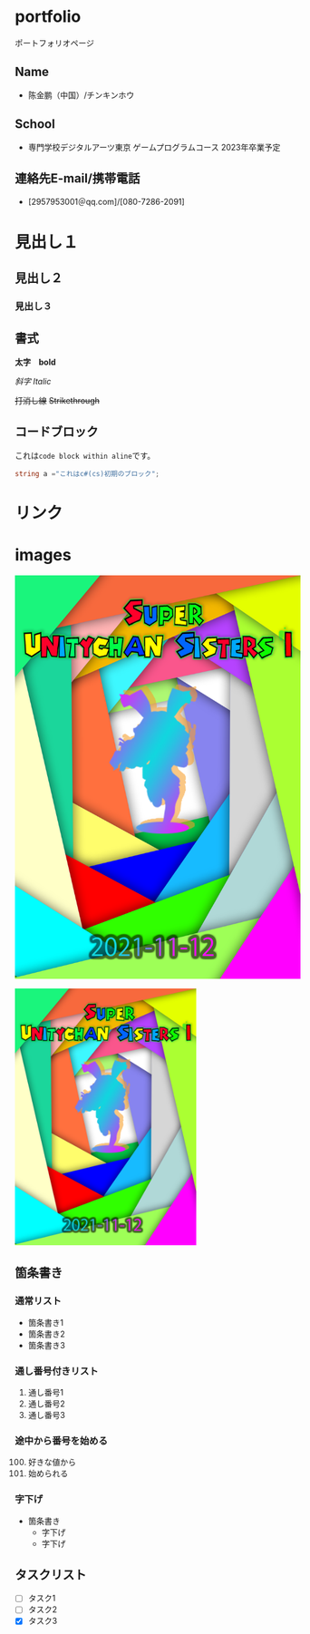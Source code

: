 # portfolio
ポートフォリオページ
## Name
- 陈金鹏（中国）/チンキンホウ
## School
- 専門学校デジタルアーツ東京 ゲームプログラムコース 2023年卒業予定
## 連絡先E-mail/携帯電話
- [2957953001＠qq.com]/[080-7286-2091]

# 見出し１

## 見出し２

### 見出し３

## 書式
**太字**　**bold**

*斜字* *Italic*

~~打消し線~~ ~~Strikethrough~~

## コードブロック
これは`code block within aline`です。

```cs
string a ="これはc#(cs)初期のブロック";
```

# リンク

[]()

# images
![image](images/iroiro.png)

<img src="images/iroiro.png" style="width: 320px">

## 箇条書き

### 通常リスト

- 箇条書き1
- 箇条書き2
- 箇条書き3

### 通し番号付きリスト

1. 通し番号1
1. 通し番号2
1. 通し番号3

### 途中から番号を始める

100. 好きな値から
100. 始められる



### 字下げ
- 箇条書き
  - 字下げ
   - 字下げ

## タスクリスト
- [ ] タスク1
- [ ] タスク2
- [x] タスク3
